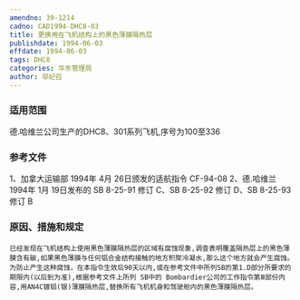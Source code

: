 ```yaml
---
amendno: 39-1214
cadno: CAD1994-DHC8-03
title: 更换用在飞机结构上的黑色薄膜隔热层
publishdate: 1994-06-03
effdate: 1994-06-03
tags: DHC8
categories: 华东管理局
author: 邬纪召
---
```


### 适用范围 
德.哈维兰公司生产的DHC8、301系列飞机,序号为100至336

<!--more-->
### 参考文件
1、加拿大运输部 1994年 4月 26日颁发的适航指令 CF-94-08 
2、德.哈维兰 1994年 1月 19日发布的 SB 8-25-91 修订 C、SB 8-25-92 修订 D、SB 8-25-93 修订 B 

### 原因、措施和规定 
    已经发现在飞机结构上使用黑色薄膜隔热层的区域有腐蚀现象,调查表明覆盖隔热层上的黑色薄膜含有碳,如果黑色薄膜与任何铝合金结构接触的地方积聚冷凝水,那么这个地方就会产生腐蚀。 
    为防止产生这种腐蚀，在本指令生效后90天以内,或在参考文件中所列SB的第1.D部分所要求的期限内(以后到为准),根据参考文件上所列 SB中的 Bombardier公司的工作指令第Ⅲ部份内容,用AN4C镀铝(银)薄膜隔热层,替换所有飞机机身和驾驶舱内的黑色薄膜隔热层。
